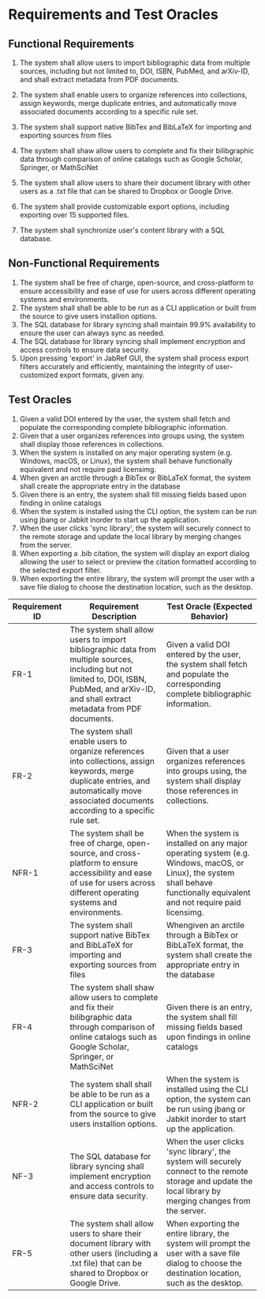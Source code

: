 # Requirements and Test Oracles

## Functional Requirements
1. The system shall allow users to import bibliographic data from multiple sources, including but not limited to, DOI, ISBN, PubMed, and arXiv-ID, and shall extract metadata from PDF documents.
2. The system shall enable users to organize references into collections, assign keywords, merge duplicate entries, and automatically move associated documents according to a specific rule set.
3. The system shall support native BibTex and BibLaTeX for importing and exporting sources from files
4. The system shall shaw allow users to complete and fix their bilibgraphic data through comparison of online catalogs such as Google Scholar, Springer, or MathSciNet

5. The system shall allow users to share their document library with other users as a .txt file that can be shared to Dropbox or Google Drive.
6. The system shall provide customizable export options, including exporting over 15 supported files.
7. The system shall synchronize user's content library with a SQL database.


## Non-Functional Requirements
1. The system shall be free of charge, open-source, and cross-platform to ensure accessibility and ease of use for users across different operating systems and environments.
2. The system shall shall be able to be run as a CLI application or built from the source to give users installion options. 
3. The SQL database for library syncing shall maintain 99.9% availability to ensure the user can always sync as needed.
4. The SQL database for library syncing shall implement encryption and access controls to ensure data security.
5. Upon pressing 'export' in JabRef GUI, the system shall process export filters accurately and efficiently, maintaining the integrity of user-customized export formats, given any.

## Test Oracles
1. Given a valid DOI entered by the user, the system shall fetch and populate the corresponding complete bibliographic information.
2. Given that a user organizes references into groups using, the system shall display those references in collections.
3. When the system is installed on any major operating system (e.g. Windows, macOS, or Linux), the system shall behave functionally equivalent and not require paid licensimg.
4. When given an arctile through a BibTex or BibLaTeX format, the system shall create the appropriate entry in the database
5. Given there is an entry, the system shall fill missing fields based upon finding in online catalogs
6. When the system is installed using the CLI option, the system can be run using jbang or Jabkit inorder to start up the application.
7. When the user clicks 'sync library', the system will securely connect to the remote storage and update the local library by merging changes from the server.
8. When exporting a .bib citation, the system will display an export dialog allowing the user to select or preview the citation formatted according to the selected export filter.
9. When exporting the entire library, the system will prompt the user with a save file dialog to choose the destination location, such as the desktop.


| Requirement ID | Requirement Description | Test Oracle (Expected Behavior) |
|-----------------------|-----------------------------------|---------------------------------------------|
| FR-1 | The system shall allow users to import bibliographic data from multiple sources, including but not limited to, DOI, ISBN, PubMed, and arXiv-ID, and shall extract metadata from PDF documents. | Given a valid DOI entered by the user, the system shall fetch and populate the corresponding complete bibliographic information. |
| FR-2 | The system shall enable users to organize references into collections, assign keywords, merge duplicate entries, and automatically move associated documents according to a specific rule set. | Given that a user organizes references into groups using, the system shall display those references in collections. |
| NFR-1 | The system shall be free of charge, open-source, and cross-platform to ensure accessibility and ease of use for users across different operating systems and environments. | When the system is installed on any major operating system (e.g. Windows, macOS, or Linux), the system shall behave functionally equivalent and not require paid licensimg. |
| FR-3 |The system shall support native BibTex and BibLaTeX for importing and exporting sources from files|Whengiven an arctile through a BibTex or BibLaTeX format, the system shall create the appropriate entry in the database|
| FR-4 |The system shall shaw allow users to  complete and fix their bilibgraphic data through comparison of online catalogs such as Google Scholar, Springer, or MathSciNet|Given there is an entry, the system shall fill missing fields based upon findings in online catalogs|
| NFR-2 | The system shall shall be able to be run as a CLI application or built from the source to give users installion options. |  When the system is installed using the CLI option, the system can be run using jbang or Jabkit inorder to start up the application. |
| NF-3 | The SQL database for library syncing shall implement encryption and access controls to ensure data security. | When the user clicks 'sync library', the system will securely connect to the remote storage and update the local library by merging changes from the server. | 
| FR-5 | The system shall allow users to share their document library with other users (including a .txt file) that can be shared to Dropbox or Google Drive. | When exporting the entire library, the system will prompt the user with a save file dialog to choose the destination location, such as the desktop. |
